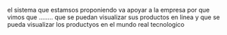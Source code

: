 el sistema que estamsos proponiendo va apoyar a la empresa por que vimos que ........ que se puedan visualizar sus productos en linea y 
que se pueda visualizar los productyos en el mundo real tecnologico
